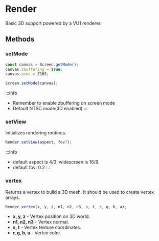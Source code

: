 # Render

Basic 3D support powered by a VU1 renderer.

## Methods

### setMode

```js
const canvas = Screen.getMode();
canvas.zbuffering = true;
canvas.psmz = Z16S;

Screen.setMode(canvas);
```

:::info
- Remember to enable zbuffering on screen mode
- Default NTSC mode(3D enabled)
:::

### setView

Initializes rendering routines.

```js
Render.setView(aspect, fov?);
```

:::info
- default aspect is 4/3, widescreen is 16/9.
- default fov: 0.2
:::

### vertex

Returns a vertex to build a 3D mesh. It should be used to create vertex arrays.  

```js
Render.vertex(x, y, z, n1, n2, n3, s, t, r, g, b, a);
```

- **x, y, z** - Vertex position on 3D world.  
- **n1, n2, n3** - Vertex normal.  
- **s, t** - Vertex texture coordinates.  
- **r, g, b, a** - Vertex color. 
